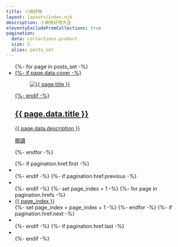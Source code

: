 ```yaml
---
title: 小資好物
layout: layouts/index.njk
description: 小資族好物大全
eleventyExcludeFromCollections: true
pagination:
  data: collections.product
  size: 5
  alias: posts_set
---
```

<ul class=" p-4 mb-4 list-none rounded-xl bg-white grid lg:grid-cols-3 md:grid-cols-2 grid-cols-1 gap-4">
  {%- for page in posts_set -%}
  <li class=" group ">
    <a href="{{ page.url }}" class="block no-underline text-inherit">
      <article class="p-6 rounded-lg bg-white transition-colors group-hover:bg-amber-200 border group-hover:border-amber-200">
        {%- if page.data.cover -%}
        <figure>
          <img loading="lazy" class=" w-full mx-auto rounded-xl object-cover" src="{{ page.data.cover }}" alt="{{ page.title }}">
        </figure>
        {%- endif -%}
        <div class=" px-4">
          <h2 class=" group-hover:text-sky-700 text-xl 2xl:text-2xl">{{ page.data.title }}</h2>
          <p class=" truncate mb-8">{{ page.data.description }}</p>
          <p class=" text-right ">
            <span class=" group-hover:underline inline-block py-2 px-6 text-white rounded-lg bg-sky-700">閱讀</span>
          </p>
        </div>
      </article>
    </a>
  </li>
  {%- endfor -%}
</ul>


<ul class=" p-0 list-none text-center">
{%- if pagination.href.first -%}
  <li class=" inline-block mx-2">
    <a class="block p-2 border rounded-lg bg-white no-underline hover:text-amber-400 hover:underline" href="{{ pagination.href.first | url }}"><i class='bx bxs-arrow-to-right bx-rotate-180' ></i></a>
  </li>
  {%- endif -%}
{%- if pagination.href.previous -%}
  <li class=" inline-block mx-2">
    <a class="block p-2 border rounded-lg bg-white no-underline hover:text-amber-400 hover:underline" href="{{ pagination.href.previous | url }}"><i class='bx bxs-chevron-right bx-rotate-180' ></i></a>
  </li>
  {%- endif -%}
  {%- set page_index = 1 -%}
  {%- for page in pagination.hrefs -%}
  <li class=" inline-block mx-2">
  <a class="block p-2 border rounded-lg bg-white no-underline hover:text-amber-400 hover:underline" href="{{ page }}">{{ page_index }}</a>
  </li>
  {%- set page_index = page_index + 1 -%}
  {%- endfor -%}
{%- if pagination.href.next -%}
  <li class=" inline-block mx-2">
    <a class="block p-2 border rounded-lg bg-white no-underline hover:text-amber-400 hover:underline" href="{{ pagination.href.next | url }}">
      <i class='bx bxs-chevron-right'></i>
    </a>
  </li>
  {%- endif -%}
{%- if pagination.href.last -%}
  <li class=" inline-block mx-2">
    <a class="block p-2 border rounded-lg bg-white no-underline hover:text-amber-400 hover:underline" href="{{ pagination.href.last | url }}">
      <i class='bx bxs-arrow-to-right' ></i>
    </a>
  </li>
  {%- endif -%}
</ul>